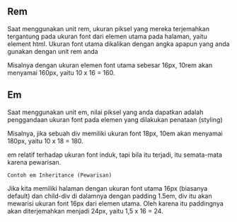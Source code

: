 ## Rem

Saat menggunakan unit rem, ukuran piksel yang mereka terjemahkan tergantung pada ukuran
font dari elemen utama pada halaman, yaitu element html.
Ukuran font utama dikalikan dengan angka apapun yang anda gunakan dengan unit rem anda

Misalnya dengan ukuran elemen font utama sebesar 16px,
10rem akan menyamai 160px, yaitu 10 x 16 = 160.

## Em

Saat menggunakan unit em, nilai piksel yang anda dapatkan adalah
penggandaan ukuran font pada elemen yang dilakukan penataan (styling)

Misalnya, jika sebuah div memiliki ukuran font 18px,
10em akan menyamai 180px, yaitu 10 x 18 = 180.

em relatif terhadap ukuran font induk, tapi bila itu terjadi, itu semata-mata
karena pewarisan.

`Contoh em Inheritance (Pewarisan)`

Jika kita memiliki halaman dengan ukuran font utama 16px (biasanya default) dan
child-div di dalamnya dengan padding 1.5em, div itu akan mewarisi ukuran
font 16px dari elemen utama. Oleh karena itu paddingnya akan diterjemahkan
menjadi 24px, yaitu 1,5 x 16 = 24.

